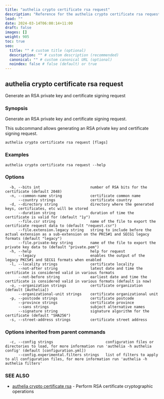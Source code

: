 ```yaml
---
title: "authelia crypto certificate rsa request"
description: "Reference for the authelia crypto certificate rsa request command."
lead: ""
date: 2024-03-14T06:00:14+11:00
draft: false
images: []
weight: 905
toc: true
seo:
  title: "" # custom title (optional)
  description: "" # custom description (recommended)
  canonical: "" # custom canonical URL (optional)
  noindex: false # false (default) or true
---
```


## authelia crypto certificate rsa request

Generate an RSA private key and certificate signing request

### Synopsis

Generate an RSA private key and certificate signing request.

This subcommand allows generating an RSA private key and certificate signing request.

```
authelia crypto certificate rsa request [flags]
```

### Examples

```
authelia crypto certificate rsa request --help
```

### Options

```
  -b, --bits int                       number of RSA bits for the certificate (default 2048)
  -n, --common-name string             certificate common name
      --country strings                certificate country
  -d, --directory string               directory where the generated keys, certificates, etc will be stored
      --duration string                duration of time the certificate is valid for (default "1y")
      --file.csr string                name of the file to export the certificate request data to (default "request.csr")
      --file.extension.legacy string   string to include before the actual extension as a sub-extension on the PKCS#1 and SECG1 legacy formats (default "legacy")
      --file.private-key string        name of the file to export the private key data to (default "private.pem")
  -h, --help                           help for request
      --legacy                         enables the output of the legacy PKCS#1 and SECG1 formats when enabled
  -l, --locality strings               certificate locality
      --not-after string               latest date and time the certificate is considered valid in various formats
      --not-before string              earliest date and time the certificate is considered valid in various formats (default is now)
  -o, --organization strings           certificate organization (default [Authelia])
      --organizational-unit strings    certificate organizational unit
  -p, --postcode strings               certificate postcode
      --province strings               certificate province
      --sans strings                   subject alternative names
      --signature string               signature algorithm for the certificate (default "SHA256")
  -s, --street-address strings         certificate street address
```

### Options inherited from parent commands

```
  -c, --config strings                        configuration files or directories to load, for more information run 'authelia -h authelia config' (default [configuration.yml])
      --config.experimental.filters strings   list of filters to apply to all configuration files, for more information run 'authelia -h authelia filters'
```

### SEE ALSO

* [authelia crypto certificate rsa](authelia_crypto_certificate_rsa.md)	 - Perform RSA certificate cryptographic operations

